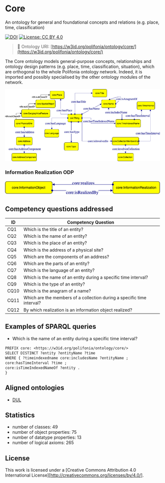 # Core

An ontology for general and foundational concepts and relations (e.g. place, time, classification)

[![DOI](https://zenodo.org/badge/372536364.svg)](https://zenodo.org/badge/latestdoi/372536364)
[![License: CC BY 4.0](https://img.shields.io/badge/License-CC_BY_4.0-lightgrey.svg)](https://creativecommons.org/licenses/by/4.0/)

> 🔗 Ontology URI: [https://w3id.org/polifonia/ontology/core/](https://w3id.org/polifonia/ontology/core/)

The Core ontology models general-purpose concepts, relationships and ontology design patterns (e.g. place, time, classification, situation), which are orthogonal to the whole Polifonia ontology network. Indeed, it is imported and possibly specialised by the other ontology modules of the network.

![core_main](diagrams/core_main.png)

### Information Realization ODP

![core_information_realization](diagrams/core_info_realization.png)

## Competency questions addressed

| **ID** | **Competency Question**                                                                                                                    |
|--------|--------------------------------------------------------------------------------------------------------------------------------------------|
| CQ1    | Which is the title of an entity?     |
| CQ2    |  Which is the name of an entity?      |
| CQ3    | Which is the place of an entity?          |
| CQ4    | Which is the address of a physical site?          |
| CQ5    | Which are the components of an address?         |
| CQ6    | Which are the parts of an entity?         |
| CQ7    | Which is the language of an entity?         |
| CQ8    | Which is the name of an entity during a specific time interval?         |
| CQ9    | Which is the type of an entity?         |
| CQ10    | Which is the anagram of a name?         |
| CQ11    | Which are the members of a collection during a specific time interval?         |
| CQ12    | By which realization is an information object realized?         |


## Examples of SPARQL queries
- Which is the name of an entity during a specific time interval?
```
PREFIX core: <https://w3id.org/polifonia/ontology/core/>
SELECT DISTINCT ?entity ?entityName ?time
WHERE { ?timeindexedname core:includesName ?entityName ;
core:hasTimeInterval ?time ; 
core:isTimeIndexedNameOf ?entity .
}
```

## Aligned ontologies
- [DUL](http://www.ontologydesignpatterns.org/ont/dul/DUL.owl)

## Statistics
- number of classes: 49 
- number of object properties: 75
- number of datatype properties: 13
- number of logical axioms: 265

## License

This work is licensed under a [Creative Commons Attribution 4.0 International License][http://creativecommons.org/licenses/by/4.0/].

